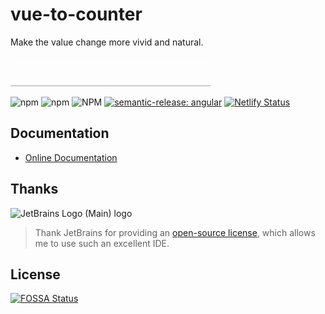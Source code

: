 # vue-to-counter

Make the value change more vivid and natural.

![vue-to-counter-animation.gif](vue-to-counter-animation.gif)

![npm](https://img.shields.io/npm/v/vue-to-counter?style=flat-square)
![npm](https://img.shields.io/npm/dm/vue-to-counter?style=flat-square)
![NPM](https://img.shields.io/npm/l/vue-to-counter?style=flat-square)
[![semantic-release: angular](https://img.shields.io/badge/semantic--release-angular-e10079?logo=semantic-release&style=flat-square)](https://github.com/semantic-release/semantic-release)
[![Netlify Status](https://api.netlify.com/api/v1/badges/133df312-97ec-411b-816e-52ee0bd49808/deploy-status?style=flat-square)](https://app.netlify.com/sites/vue-to-counter/deploys)

## Documentation

- [Online Documentation](https://vue-to-counter.netlify.app/)

## Thanks

![JetBrains Logo (Main) logo](https://resources.jetbrains.com/storage/products/company/brand/logos/jb_beam.svg)

> Thank JetBrains for providing an [open-source license](https://jb.gg/OpenSourceSupport), which allows me to use such an excellent IDE.

## License

[![FOSSA Status](https://app.fossa.com/api/projects/git%2Bgithub.com%2Fsiaikin%2Fvue-to-counter.svg?type=large&issueType=license)](https://app.fossa.com/projects/git%2Bgithub.com%2Fsiaikin%2Fvue-to-counter?ref=badge_large&issueType=license)
